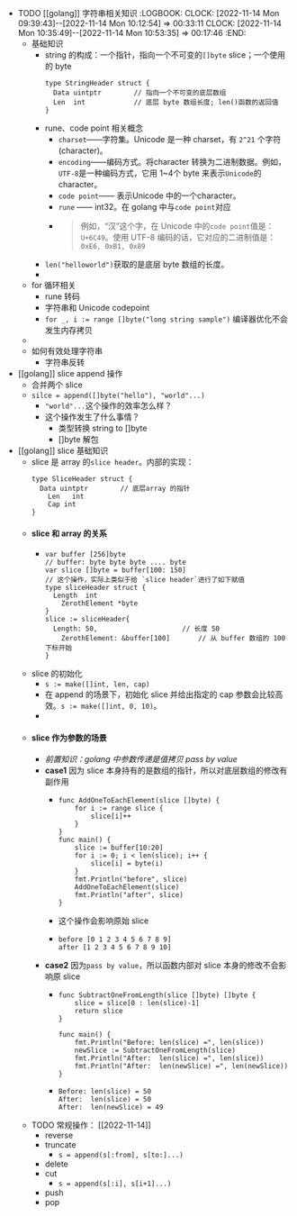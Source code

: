 - TODO [[golang]] 字符串相关知识
  :LOGBOOK:
  CLOCK: [2022-11-14 Mon 09:39:43]--[2022-11-14 Mon 10:12:54] =>  00:33:11
  CLOCK: [2022-11-14 Mon 10:35:49]--[2022-11-14 Mon 10:53:35] =>  00:17:46
  :END:
	- 基础知识
		- string 的构成：一个指针，指向一个不可变的`[]byte` slice；一个使用的 byte
		  ```golang
		  type StringHeader struct {
		  	Data uintptr		// 指向一个不可变的底层数组
		  	Len  int			// 底层 byte 数组长度; len()函数的返回值
		  }
		  ```
		- rune、code point 相关概念
			- `charset`——字符集。Unicode 是一种 charset，有 `2^21` 个字符(character)。
			- `encoding`——编码方式。将character 转换为二进制数据。例如，`UTF-8`是一种编码方式，它用 1~4个 byte 来表示`Unicode`的character。
			- `code point`—— 表示Unicode 中的一个character。
			- `rune` —— int32。在 golang 中与`code point`对应
			- > 例如，“汉”这个字，在 Unicode 中的`code point`值是：`U+6C49`。使用 UTF-8 编码的话，它对应的二进制值是：`0xE6, 0xB1, 0x89`
		- `len("helloworld")`获取的是底层 byte 数组的长度。
		-
	- for 循环相关
		- rune 转码
		- 字符串和 Unicode codepoint
		- `for _, i := range []byte("long string sample")` 编译器优化不会发生内存拷贝
	-
	- 如何有效处理字符串
		- 字符串反转
- [[golang]] slice append 操作
	- 合并两个 slice
	- `silce = append([]byte("hello"), "world"...)`
		- `"world"...`这个操作的效率怎么样？
		- 这个操作发生了什么事情？
			- 类型转换 string to []byte
			- []byte 解包
- [[golang]] slice 基础知识
	- slice 是 array 的`slice header`。内部的实现：
	  ```golang
	  type SliceHeader struct {
	  	Data uintptr		// 底层array 的指针
	      Len	int
	      Cap int
	  }
	  ```
	- #### slice 和 array 的关系
		- ```golang
		  var buffer [256]byte
		  // buffer: byte byte byte .... byte
		  var slice []byte = buffer[100: 150]
		  // 这个操作，实际上类似于给 `slice header`进行了如下赋值
		  type sliceHeader struct {
		  	Length	int
		      ZerothElement	*byte
		  }
		  slice := sliceHeader{
		  	Length: 50,						// 长度 50
		      ZerothElement: &buffer[100]		// 从 buffer 数组的 100 下标开始
		  }
		  ```
	- slice 的初始化
		- `s := make([]int, len, cap)`
		- 在 append 的场景下，初始化 slice 并给出指定的 cap 参数会比较高效。`s := make([]int, 0, 10)`。
		-
	- #### slice 作为参数的场景
		- *前置知识：golang 中参数传递是值拷贝 pass by value*
		- **case1** 因为 slice 本身持有的是数组的指针，所以对底层数组的修改有副作用
			- ```golang
			  func AddOneToEachElement(slice []byte) {
			      for i := range slice {
			          slice[i]++
			      }
			  }
			  func main() {
			      slice := buffer[10:20]
			      for i := 0; i < len(slice); i++ {
			          slice[i] = byte(i)
			      }
			      fmt.Println("before", slice)
			      AddOneToEachElement(slice)
			      fmt.Println("after", slice)
			  }
			  ```
			- 这个操作会影响原始 slice
			- ```
			  before [0 1 2 3 4 5 6 7 8 9]
			  after [1 2 3 4 5 6 7 8 9 10]
			  ```
		- **case2** 因为`pass by value`，所以函数内部对 slice 本身的修改不会影响原 slice
			- ```golang
			  func SubtractOneFromLength(slice []byte) []byte {
			      slice = slice[0 : len(slice)-1]
			      return slice
			  }
			  
			  func main() {
			      fmt.Println("Before: len(slice) =", len(slice))
			      newSlice := SubtractOneFromLength(slice)
			      fmt.Println("After:  len(slice) =", len(slice))
			      fmt.Println("After:  len(newSlice) =", len(newSlice))
			  }
			  
			  ```
			- ```
			  Before: len(slice) = 50
			  After:  len(slice) = 50
			  After:  len(newSlice) = 49
			  ```
	- TODO 常规操作： [[2022-11-14]]
		- reverse
		- truncate
			- `s = append(s[:from], s[to:]...)`
		- delete
		- cut
			- `s = append(s[:i], s[i+1]...)`
		- push
		- pop